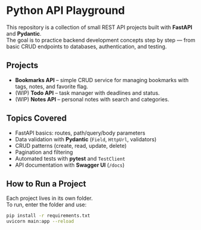 # Python API Playground

This repository is a collection of small REST API projects built with **FastAPI** and **Pydantic**.  
The goal is to practice backend development concepts step by step — from basic CRUD endpoints to databases, authentication, and testing.

## Projects
- **Bookmarks API** – simple CRUD service for managing bookmarks with tags, notes, and favorite flag.
- (WIP) **Todo API** – task manager with deadlines and status.
- (WIP) **Notes API** – personal notes with search and categories.

## Topics Covered
- FastAPI basics: routes, path/query/body parameters
- Data validation with **Pydantic** (`Field`, `HttpUrl`, validators)
- CRUD patterns (create, read, update, delete)
- Pagination and filtering
- Automated tests with **pytest** and `TestClient`
- API documentation with **Swagger UI** (`/docs`)

## How to Run a Project
Each project lives in its own folder.  
To run, enter the folder and use:

```bash
pip install -r requirements.txt
uvicorn main:app --reload
